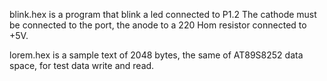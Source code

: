 blink.hex is a program that blink a led connected to P1.2
The cathode must be connected to the port, the anode to a 220 Hom resistor connected to +5V.

lorem.hex is a sample text of 2048 bytes, the same of AT89S8252 data space, for test data write and read.
